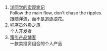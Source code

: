 ---
---

1. [洋同学的宏观笔记](https://ocmacro.com/calendar)  
Follow the main flow, don't chase the ripples.  
跟随洋流，而不是追逐浪花。
2. [程序员外卖之旅](https://xgmm.me/post/cheng-xu-yuan-de-wai-mai-zhi-lu/)  
    个人开发者 
3. [策引产品博客](https://www.bmpi.dev/money/)  
    一款卖投资组合的个人产品
    
